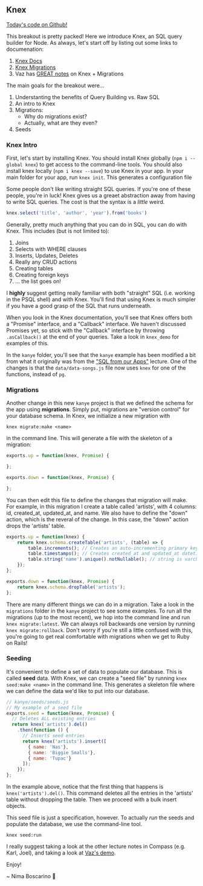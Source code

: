 ## Knex

[Today's code on Github!](https://github.com/NimaBoscarino/knex-notes)

This breakout is pretty packed! Here we introduce Knex, an SQL query builder for Node. As always, let's start off by listing out some links to documenation:

1. [Knex Docs](https://knexjs.org/)
2. [Knex Migrations](http://perkframework.com/v1/guides/database-migrations-knex.html)
3. Vaz has [GREAT notes](https://github.com/vaz/knex-demo/) on Knex + Migrations

The main goals for the breakout were...

1. Understanting the benefits of Query Building vs. Raw SQL
2. An intro to Knex
3. Migrations:
    - Why do migrations exist?
    - Actually, what are they even?
4. Seeds

### Knex Intro
First, let's start by installing Knex. You should install Knex globally (`npm i --global knex`) to get access to the command-line tools. You should also install knex locally (`npm i knex --save`) to use Knex in your app. In your main folder for your app, run `knex init`. This generates a configuration file

Some people don't like writing straight SQL queries. If you're one of these people, you're in luck! Knex gives us a greaet abstraction away from having to write SQL queries. The cost is that the syntax is a *little* weird. 

```js
knex.select('title', 'author', 'year').from('books')
```

Generally, pretty much anything that you can do in SQL, you can do with Knex. This includes (but is not limited to):

1. Joins
2. Selects with WHERE clauses
3. Inserts, Updates, Deletes
4. Really any CRUD actions
5. Creating tables
6. Creating foreign keys
7. ... the list goes on!

I **highly** suggest getting really familiar with both "straight" SQL (i.e. working in the PSQL shell) and with Knex. You'll find that using Knex is much simpler if you have a good grasp of the SQL that runs underneath.

When you look in the Knex documentation, you'll see that Knex offers both a "Promise" interface, and a "Callback" interface. We haven't discussed Promises yet, so stick with the "Callback" interface by throwing `.asCallback()` at the end of your queries. Take a look in `knex_demo` for examples of this.

In the `kanye` folder, you'll see that the `kanye` example has been modified a bit from what it originally was from the ["SQL from our Apps"](https://github.com/NimaBoscarino/pg-node-notes) lecture. One of the changes is that the `data/data-songs.js` file now uses `knex` for one of the functions, instead of `pg`.


### Migrations
Another change in this new `kanye` project is that we defined the schema for the app using **migrations**. Simply put, migrations are "version control" for your database schema. In Knex, we initialize a new migration with

```
knex migrate:make <name>
```

in the command line. This will generate a file with the skeleton of a migration:

```js
exports.up = function(knex, Promise) {

};

exports.down = function(knex, Promise) {

};
```

You can then edit this file to define the changes that migration will make. For example, in this migration I create a table called 'artists', with 4 columns: id, created_at, updated_at, and name. We also have to define the "down" action, which is the reveral of the change. In this case, the "down" action drops the 'artists' table.

```js
exports.up = function(knex) {
    return knex.schema.createTable('artists', (table) => {
        table.increments(); // Creates an auto-incrementing primary key called id
        table.timestamps(); // Creates created_at and updated_at datetimes.
        table.string('name').unique().notNullable(); // string is varchar(255)
    });
};

exports.down = function(knex, Promise) {
    return knex.schema.dropTable('artists');
};
```

There are many different things we can do in a migration. Take a look in the `migrations` folder in the `kanye` project to see some examples. To run all the migrations (up to the most recent), we hop into the command line and run `knex migrate:latest`. We can always roll backwards one version by running `knex migrate:rollback`. Don't worry if you're still a little confused with this, you're going to get real comfortable with migrations when we get to Ruby on Rails!

### Seeding

It's convenient to define a set of data to populate our database. This is called **seed** data. With Knex, we can create a "seed file" by running `knex seed:make <name>` in the command line. This generates a skeleton file where we can define the data we'd like to put into our database.

```js
// kanye/seeds/seeds.js
// My example of a seed file
exports.seed = function(knex, Promise) {
  // Deletes ALL existing entries
  return knex('artists').del()
    .then(function () {
      // Inserts seed entries
      return knex('artists').insert([
        { name: 'Nas'},
        { name: 'Biggie Smalls'},
        { name: 'Tupac'}
      ]);
    });
};
```

In the example above, notice that the first thing that happens is `knex('artists').del()`. This command deletes all the entries in the 'artists' table without dropping the table. Then we proceed with a bulk insert objects.

This seed file is just a specification, however. To actually *run* the seeds and populate the database, we use the command-line tool.

```
knex seed:run
```

I really suggest taking a look at the other lecture notes in Compass (e.g. Karl, Joel), and taking a look at [Vaz's demo](https://github.com/vaz/knex-demo/).

Enjoy!

~ Nima Boscarino 🤖